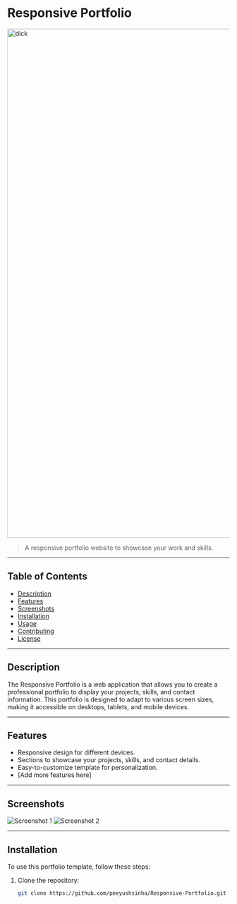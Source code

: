 # Responsive Portfolio

<img width="1154" alt="dick" src="https://github.com/peeyushsinha/Responsive-Portfolio/assets/144315537/845addc6-5c67-4f91-8f97-5bf39fd880fc">

> A responsive portfolio website to showcase your work and skills.

---

## Table of Contents

- [Description](#description)
- [Features](#features)
- [Screenshots](#screenshots)
- [Installation](#installation)
- [Usage](#usage)
- [Contributing](#contributing)
- [License](#license)

---

## Description

The Responsive Portfolio is a web application that allows you to create a professional portfolio to display your projects, skills, and contact information. This portfolio is designed to adapt to various screen sizes, making it accessible on desktops, tablets, and mobile devices.

---

## Features

- Responsive design for different devices.
- Sections to showcase your projects, skills, and contact details.
- Easy-to-customize template for personalization.
- [Add more features here]

---

## Screenshots

![Screenshot 1](screenshot1.png)
![Screenshot 2](screenshot2.png)

---

## Installation

To use this portfolio template, follow these steps:

1. Clone the repository:

   ```bash
   git clone https://github.com/peeyushsinha/Responsive-Portfolio.git
